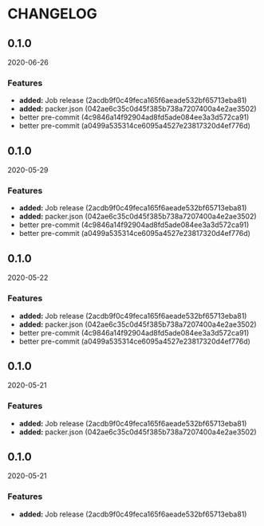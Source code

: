 # CHANGELOG

<!--- next entry here -->

## 0.1.0
2020-06-26

### Features

- **added:** Job release (2acdb9f0c49feca165f6aeade532bf65713eba81)
- **added:** packer.json (042ae6c35c0d45f385b738a7207400a4e2ae3502)
- better pre-commit (4c9846a14f92904ad8fd5ade084ee3a3d572ca91)
- better pre-commit (a0499a535314ce6095a4527e23817320d4ef776d)

## 0.1.0
2020-05-29

### Features

- **added:** Job release (2acdb9f0c49feca165f6aeade532bf65713eba81)
- **added:** packer.json (042ae6c35c0d45f385b738a7207400a4e2ae3502)
- better pre-commit (4c9846a14f92904ad8fd5ade084ee3a3d572ca91)
- better pre-commit (a0499a535314ce6095a4527e23817320d4ef776d)

## 0.1.0
2020-05-22

### Features

- **added:** Job release (2acdb9f0c49feca165f6aeade532bf65713eba81)
- **added:** packer.json (042ae6c35c0d45f385b738a7207400a4e2ae3502)
- better pre-commit (4c9846a14f92904ad8fd5ade084ee3a3d572ca91)
- better pre-commit (a0499a535314ce6095a4527e23817320d4ef776d)

## 0.1.0
2020-05-21

### Features

- **added:** Job release (2acdb9f0c49feca165f6aeade532bf65713eba81)
- **added:** packer.json (042ae6c35c0d45f385b738a7207400a4e2ae3502)

## 0.1.0
2020-05-21

### Features

- **added:** Job release (2acdb9f0c49feca165f6aeade532bf65713eba81)